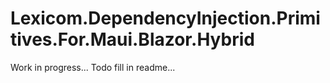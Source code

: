 # Lexicom.DependencyInjection.Primitives.For.Maui.Blazor.Hybrid

Work in progress...
Todo fill in readme...